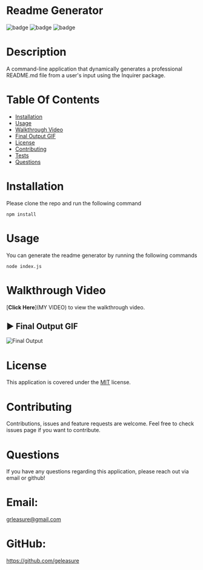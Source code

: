 # Readme Generator
![badge](https://img.shields.io/badge/licence-MIT-green) ![badge](https://img.shields.io/badge/-Javascript-red) ![badge](https://img.shields.io/badge/-Node.js-red) 

# Description
A command-line application that dynamically generates a professional README.md file from a user's input using the Inquirer package.

# Table Of Contents

- [Installation](#%EF%B8%8F-installation)
- [Usage](#%EF%B8%8F-usage)
- [Walkthrough Video](#%EF%B8%8F-walkthrough-video)
- [Final Output GIF](#%EF%B8%8F-final-output-gif)
- [License](#-license)
- [Contributing](#-contributing)
- [Tests](#-tests)
- [Questions](#-questions)
  

# Installation

Please clone the repo and run the following command

```
npm install
```


# Usage

You can generate the readme generator by running the following commands 

```
node index.js
```

# Walkthrough Video

[**Click Here**](MY VIDEO) to view the walkthrough video.

## ▶️ Final Output GIF

![Final Output](./src/final-outputnotyet.gif "Final output of the project")


# License

This application is covered under the [MIT](https://choosealicense.com/licenses/mit/) license.


# Contributing

Contributions, issues and feature requests are welcome. Feel free to check issues page if you want to contribute.


# Questions

If you have any questions regarding this application, please reach out via email or github!

# Email:
grleasure@gmail.com

# GitHub:
https://github.com/geleasure
